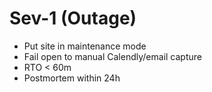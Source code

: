 # Sev-1 (Outage)
- Put site in maintenance mode
- Fail open to manual Calendly/email capture
- RTO < 60m
- Postmortem within 24h
